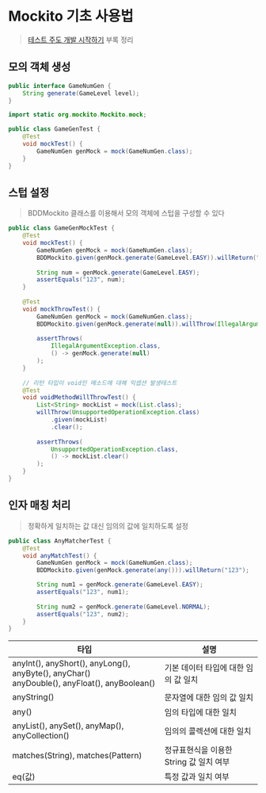 # Mockito 기초 사용법
> [테스트 주도 개발 시작하기](http://www.yes24.com/Product/Goods/89145195) 부록 정리
## 모의 객체 생성
```java
public interface GameNumGen {
    String generate(GameLevel level);
}
```
```java
import static org.mockito.Mockito.mock;

public class GameGenTest {
    @Test
    void mockTest() {
        GameNumGen genMock = mock(GameNumGen.class);
    }
}
```
## 스텁 설정
> BDDMockito 클래스를 이용해서 모의 객체에 스텁을 구성할 수 있다
```java
public class GameGenMockTest {
    @Test
    void mockTest() {
        GameNumGen genMock = mock(GameNumGen.class);
        BDDMockito.given(genMock.generate(GameLevel.EASY)).willReturn("123");
        
        String num = genMock.generate(GameLevel.EASY);
        assertEquals("123", num);
    }
    
    @Test
    void mockThrowTest() {
        GameNumGen genMock = mock(GameNumGen.class);
        BDDMockito.given(genMock.generate(null)).willThrow(IllegalArgumentException.class);
        
        assertThrows(
            IllegalArgumentException.class,
            () -> genMock.generate(null)
        );
    }
    
    // 리턴 타입이 void인 메소드에 대해 익셉션 발생테스트
    @Test
    void voidMethodWillThrowTest() {
        List<String> mockList = mock(List.class);
        willThrow(UnsupportedOperationException.class)
            .given(mockList)
            .clear();
        
        assertThrows(
            UnsupportedOperationException.class,
            () -> mockList.clear()
        );
    }
}
```
## 인자 매칭 처리
> 정확하게 일치하는 값 대신 임의의 값에 일치하도록 설정
```java
public class AnyMatcherTest {
    @Test
    void anyMatchTest() {
        GameNumGen genMock = mock(GameNumGen.class);
        BDDMockito.given(genMock.generate(any())).willReturn("123");

        String num1 = genMock.generate(GameLevel.EASY);
        assertEquals("123", num1);
        
        String num2 = genMock.generate(GameLevel.NORMAL);
        assertEquals("123", num2);
    }
}
```
|타입|설명|
|---|---|
|anyInt(), anyShort(), anyLong(), anyByte(), anyChar()<br> anyDouble(), anyFloat(), anyBoolean()|기본 데이터 타입에 대한 임의 값 일치|
|anyString()|문자열에 대한 임의 값 일치|
|any()|임의 타입에 대한 일치|
|anyList(), anySet(), anyMap(), anyCollection()|임의의 콜렉션에 대한 일치|
|matches(String), matches(Pattern)|정규표현식을 이용한 String 값 일치 여부|
|eq(값)|특정 값과 일치 여부|
